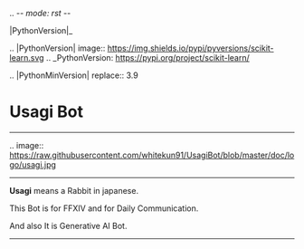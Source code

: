 .. -*- mode: rst -*-

|PythonVersion|_

.. |PythonVersion| image:: https://img.shields.io/pypi/pyversions/scikit-learn.svg
.. _PythonVersion: https://pypi.org/project/scikit-learn/

.. |PythonMinVersion| replace:: 3.9


# Usagi Bot
------------

.. image:: https://raw.githubusercontent.com/whitekun91/UsagiBot/blob/master/doc/logo/usagi.jpg

------------

**Usagi** means a Rabbit in japanese.


This Bot is for FFXIV and for Daily Communication.

And also It is Generative AI Bot.

---

